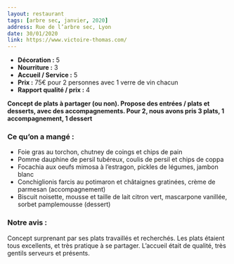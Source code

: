 ```yaml
---
layout: restaurant
tags: [arbre sec, janvier, 2020]
address: Rue de l’arbre sec, Lyon
date: 30/01/2020
link: https://www.victoire-thomas.com/
---
```


* **Décoration :**  5
* **Nourriture :** 3
* **Accueil / Service :** 5
* **Prix :** 75€ pour 2 personnes avec 1 verre de vin chacun
* **Rapport qualité / prix :** 4

**Concept de plats à partager (ou non). Propose des entrées / plats et desserts, avec des accompagnements.
Pour 2, nous avons pris 3 plats, 1 accompagnement, 1 dessert**

### Ce qu’on a mangé : 
  * Foie gras au torchon, chutney de coings et chips de pain
  * Pomme dauphine de persil tubéreux, coulis de persil et chips de coppa
  * Focachia aux oeufs mimosa à l’estragon, pickles de légumes, jambon blanc
  * Conchiglionis farcis au potimaron et châtaignes gratinées, crème de parmesan (accompagnement)
  * Biscuit noisette, mousse et taille de lait citron vert, mascarpone vanillée, sorbet pamplemousse (dessert)

### Notre avis :
Concept surprenant par ses plats travaillés et recherchés. Les plats étaient tous excellents, et très pratique à se partager.
L’accueil était de qualité, très gentils serveurs et présents.
